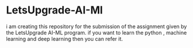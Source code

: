 # LetsUpgrade-AI-Ml
i am creating this repository for the submission of the assignment given by the LetsUpgrade AI-ML program.
if you want to learn the python , machine learning and deep learning then you can refer it.
